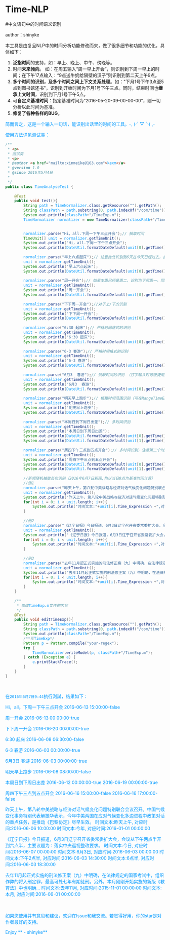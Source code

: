 # Time-NLP
#中文语句中的时间语义识别

author：shinyke


本工具是由复旦NLP中的时间分析功能修改而来，做了很多细节和功能的优化，具体如下：

1. **泛指时间**的支持，如：早上、晚上、中午、傍晚等。
2. 时间**未来倾向**。 如：在周五输入“周一早上开会”，则识别到下周一早上的时间；在下午17点输入：“9点送牛奶给隔壁的汉子”则识别到第二天上午9点。
3. **多个时间的识别，及多个时间之间上下文关系处理**。如："下月1号下午3点至5点到图书馆还书"，识别到开始时间为下月1号下午三点。同时，结束时间也**继承上文时间**，识别到下月1号下午5点。
4. 可**自定义基准时间**：指定基准时间为“2016-05-20-09-00-00-00”，则一切分析以此时间为基准。
5. **修复了各种各样的BUG**。

<font color=#0099ff>简而言之，这是一个输入一句话，能识别出话里的时间的工具。╮(╯▽╰)╭</fo>

使用方法详见测试类：
``` java
/**
 * <p>
 * 测试类
 * <p>
 * @author <a href="mailto:xinmeike@163.com">kexm</a>
 * @version 1.0
 * @since 2016年5月4日
 * 
 */
public class TimeAnalyseTest {
	
	@Test
	public void test(){
		String path = TimeNormalizer.class.getResource("").getPath();
		String classPath = path.substring(0, path.indexOf("/com/time"));
		System.out.println(classPath+"/TimeExp.m");
		TimeNormalizer normalizer = new TimeNormalizer(classPath+"/TimeExp.m");

		
		normalizer.parse("Hi，all.下周一下午三点开会");// 抽取时间
		TimeUnit[] unit = normalizer.getTimeUnit();
		System.out.println("Hi，all.下周一下午三点开会");
		System.out.println(DateUtil.formatDateDefault(unit[0].getTime()) + "-" + unit[0].getIsAllDayTime()); 
		
		normalizer.parse("早上六点起床");// 注意此处识别到6天在今天已经过去，自动识别为明早六点（未来倾向，可通过开关关闭：new TimeNormalizer(classPath+"/TimeExp.m", false)）
		unit = normalizer.getTimeUnit();
		System.out.println("早上六点起床");
		System.out.println(DateUtil.formatDateDefault(unit[0].getTime()) + "-" + unit[0].getIsAllDayTime());
		
		normalizer.parse("周一开会");// 如果本周已经是周二，识别为下周周一。同理处理各级时间。（未来倾向）
		unit = normalizer.getTimeUnit();
		System.out.println("周一开会");
		System.out.println(DateUtil.formatDateDefault(unit[0].getTime()) + "-" + unit[0].getIsAllDayTime());
		
		normalizer.parse("下下周一开会");//对于上/下的识别
		unit = normalizer.getTimeUnit();
		System.out.println("下下周一开会");
		System.out.println(DateUtil.formatDateDefault(unit[0].getTime()) + "-" + unit[0].getIsAllDayTime());
		
		normalizer.parse("6:30 起床");// 严格时间格式的识别
		unit = normalizer.getTimeUnit();
		System.out.println("6:30 起床");
		System.out.println(DateUtil.formatDateDefault(unit[0].getTime()) + "-" + unit[0].getIsAllDayTime());
		
		normalizer.parse("6-3 春游");// 严格时间格式的识别
		unit = normalizer.getTimeUnit();
		System.out.println("6-3 春游");
		System.out.println(DateUtil.formatDateDefault(unit[0].getTime()) + "-" + unit[0].getIsAllDayTime());
		
		normalizer.parse("6月3  春游");// 残缺时间的识别 （打字输入时可便捷用户）
		unit = normalizer.getTimeUnit();
		System.out.println("6月3  春游");
		System.out.println(DateUtil.formatDateDefault(unit[0].getTime()) + "-" + unit[0].getIsAllDayTime());
		
		normalizer.parse("明天早上跑步");// 模糊时间范围识别（可在RangeTimeEnum中修改
		unit = normalizer.getTimeUnit();
		System.out.println("明天早上跑步");
		System.out.println(DateUtil.formatDateDefault(unit[0].getTime()) + "-" + unit[0].getIsAllDayTime());
		
		normalizer.parse("本周日到下周日出差");// 多时间识别
		unit = normalizer.getTimeUnit();
		System.out.println("本周日到下周日出差");
		System.out.println(DateUtil.formatDateDefault(unit[0].getTime()) + "-" + unit[0].getIsAllDayTime());
		System.out.println(DateUtil.formatDateDefault(unit[1].getTime()) + "-" + unit[1].getIsAllDayTime());
		
		normalizer.parse("周四下午三点到五点开会");// 多时间识别，注意第二个时间点用了第一个时间的上文
		unit = normalizer.getTimeUnit();
		System.out.println("周四下午三点到五点开会");
		System.out.println(DateUtil.formatDateDefault(unit[0].getTime()) + "-" + unit[0].getIsAllDayTime());
		System.out.println(DateUtil.formatDateDefault(unit[1].getTime()) + "-" + unit[1].getIsAllDayTime());
		
		//新闻随机抽取长句识别（2016年6月7日新闻,均以当日0点为基准时间计算）
		//例1
		normalizer.parse("昨天上午，第八轮中美战略与经济对话气候变化问题特别联合会议召开。中国气候变化事务特别代表解振华表示，今年中美两国在应对气候变化多边进程中政策对话的重点任务，是推动《巴黎协定》尽早生效。", "2016-06-07-00-00-00");
		unit = normalizer.getTimeUnit();
		System.out.println("昨天上午，第八轮中美战略与经济对话气候变化问题特别联合会议召开。中国气候变化事务特别代表解振华表示，今年中美两国在应对气候变化多边进程中政策对话的重点任务，是推动《巴黎协定》尽早生效。");
		for(int i = 0; i < unit.length; i++){
		    System.out.println("时间文本:"+unit[i].Time_Expression +",对应时间:"+ DateUtil.formatDateDefault(unit[i].getTime()));
		}
		 
		//例2
		normalizer.parse("《辽宁日报》今日报道，6月3日辽宁召开省委常委扩大会，会议从下午两点半开到六点半，主要议题为：落实中央巡视整改要求。", "2016-06-07-00-00-00");
		unit = normalizer.getTimeUnit();
		System.out.println("《辽宁日报》今日报道，6月3日辽宁召开省委常委扩大会，会议从下午两点半开到六点半，主要议题为：落实中央巡视整改要求。");
		for(int i = 0; i < unit.length; i++){
		    System.out.println("时间文本:"+unit[i].Time_Expression +",对应时间:"+ DateUtil.formatDateDefault(unit[i].getTime()));
		}
		 
		//例3
		normalizer.parse("去年11月起正式实施的刑法修正案（九）中明确，在法律规定的国家考试中，组织作弊的将入刑定罪，最高可处七年有期徒刑。另外，本月刚刚开始实施的新版《教育法》中也明确...", "2016-06-07-00-00-00");
		unit = normalizer.getTimeUnit();
		System.out.println("去年11月起正式实施的刑法修正案（九）中明确，在法律规定的国家考试中，组织作弊的将入刑定罪，最高可处七年有期徒刑。另外，本月刚刚开始实施的新版《教育法》中也明确...");
		for(int i = 0; i < unit.length; i++){
		    System.out.println("时间文本:"+unit[i].Time_Expression +",对应时间:"+ DateUtil.formatDateDefault(unit[i].getTime()));
		}
	}
	
	/**
	 * 修改TimeExp.m文件的内容
	 */
	@Test
	public void editTimeExp(){
		String path = TimeNormalizer.class.getResource("").getPath();
		String classPath = path.substring(0, path.indexOf("/com/time"));
		System.out.println(classPath+"/TimeExp.m");
		/**写TimeExp*/
		Pattern p = Pattern.compile("your-regex");
		try {
			TimeNormalizer.writeModel(p, classPath+"/TimeExp.m");
		} catch (Exception e) {
			e.printStackTrace();
		}
	}
}
```
<br>

在`2016年6月7日9:44`执行測試，结果如下：


Hi，all。下周一下午三点开会
2016-06-13 15:00:00-false

周一开会
2016-06-13 00:00:00-true

下下周一开会
2016-06-20 00:00:00-true

6:30 起床
2016-06-08 06:30:00-false

6-3 春游
2016-06-03 00:00:00-true

6月3日  春游
2016-06-03 00:00:00-true

明天早上跑步
2016-06-08 08:00:00-false

本周日到下周日出差
2016-06-12 00:00:00-true
2016-06-19 00:00:00-true

周四下午三点到五点开会
2016-06-16 15:00:00-false
2016-06-16 17:00:00-false

昨天上午，第八轮中美战略与经济对话气候变化问题特别联合会议召开。中国气候变化事务特别代表解振华表示，今年中美两国在应对气候变化多边进程中政策对话的重点任务，是推动《巴黎协定》尽早生效。
时间文本:昨天上午,  对应时间:2016-06-06 10:00:00
时间文本:今年,  对应时间:2016-01-01 00:00:00

《辽宁日报》今日报道，6月3日辽宁召开省委常委扩大会，会议从下午两点半开到六点半，主要议题为：落实中央巡视整改要求。
时间文本:今日,  对应时间:2016-06-07 00:00:00
时间文本:6月3日,  对应时间:2016-06-03 00:00:00
时间文本:下午2点半,  对应时间:2016-06-03 14:30:00
时间文本:6点半,  对应时间:2016-06-03 18:30:00

去年11月起正式实施的刑法修正案（九）中明确，在法律规定的国家考试中，组织作弊的将入刑定罪，最高可处七年有期徒刑。另外，本月刚刚开始实施的新版《教育法》中也明确...
时间文本:去年11月,  对应时间:2015-11-01 00:00:00
时间文本:本月,  对应时间:2016-06-01 00:00:00


<br/>
<br/>
如果您使用并有意见和建议，欢迎在Issue和我交流。若觉得好用，你的star是对作者最好的支持。<br/>

Enjoy ** - shinyke**

